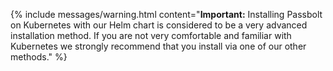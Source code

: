 {% include messages/warning.html
    content="<b>Important:</b> Installing Passbolt on Kubernetes with our Helm chart is considered to be a very advanced installation method. If you are not very comfortable and familiar with Kubernetes we strongly recommend that you install via one of our other methods."
%}